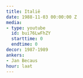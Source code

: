 ```yaml
---
title: Italië
date: 1988-11-03 00:00:00 Z
media:
- type: youtube
  id: bui76LwFhZY
  starttime: 0
  endtime: 0
decor: 1987-1989
ankers:
- Jan Becaus
hour: laat
---
```


